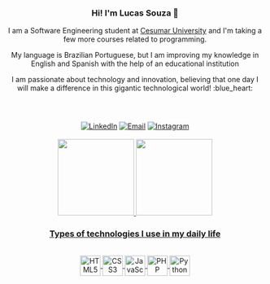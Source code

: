   <header>
    <h3 align="center"> Hi! I'm Lucas Souza 👋</h3>
    <p>I am a Software Engineering student at <a href="https://www.unicesumar.edu.br/home/">Cesumar University</a> and I'm taking a few more courses related to programming.</p>
    <p>My language is Brazilian Portuguese, but I am improving my knowledge in English and Spanish with the help of an educational institution</p>
    <p>I am passionate about technology and innovation, believing that one day I will make a difference in this gigantic technological world! :blue_heart:</p>
  </header>
  
  <div align="center">
    <a href="https://www.linkedin.com/in/lucas-souza-fa/"><img align="center" alt="LinkedIn" src="https://img.shields.io/badge/LinkedIn-0077B5?style=for-the-badge&logo=linkedin&logoColor=white"></a>
  <a href="mailto:lucas.assuino@alunos.unicesumar.edu.br"><img align="center" alt="Email " src="https://img.shields.io/badge/Gmail-D14836?style=for-the-badge&logo=gmail&logoColor=white"></a>
  <a href="https://www.instagram.com/tvls7x/"><img align="center" alt="Instagram" src="https://img.shields.io/badge/Instagram-E4405F?style=for-the-badge&logo=instagram&logoColor=white"></a>
  <div/></br>
  
  <div align="center">
    <a href="https://github.com/lucasassuino">
    <img height="150em" src="https://github-readme-stats.vercel.app/api?username=lucasassuino&show_icons=true&theme=default&include_all_commits=true&count_private=true" />
    <img height="150em" src="https://github-readme-stats.vercel.app/api/top-langs/?username=lucasassuino&layout=compact&langs_count=7&theme=default" />
  </div>

  <h3 align="center">Types of technologies I use in my daily life</h3>
  <div style="display: inline_block" align="center"><br>
    <img align="center" alt="HTML5" height="40" width="40" src="https://cdn.jsdelivr.net/gh/devicons/devicon/icons/html5/html5-plain.svg" />
    <img align="center" alt="CSS3" height="40" width="40" src="https://cdn.jsdelivr.net/gh/devicons/devicon/icons/css3/css3-plain.svg" />
    <img align="center" alt="JavaScript" height="40" width="40" src="https://cdn.jsdelivr.net/gh/devicons/devicon/icons/javascript/javascript-plain.svg" />
    <img align="center" alt="PHP" height="40" width="40" src="https://cdn.jsdelivr.net/gh/devicons/devicon/icons/php/php-plain.svg" />
    <img align="center" alt="Python" height="40" width="40" src="https://cdn.jsdelivr.net/gh/devicons/devicon/icons/python/python-original.svg" />
  </div></br>
  
